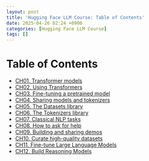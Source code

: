 ```yaml
---
layout: post
title: 'Hugging Face LLM Course: Table of Contents'
date: 2025-04-26 02:24 +0900
categories: [Hugging Face LLM Course]
tags: []
---
```


# Table of Contents

- [CH01. Transformer models](/posts/hugging-face-llm-course-ch01-table-of-contents/)
- [CH02. Using Transformers]()
- [CH03. Fine-tuning a pretrained model]()
- [CH04. Sharing models and tokenizers]()
- [CH05. The Datasets library]()
- [CH06. The Tokenizers library]()
- [CH07. Classical NLP tasks]()
- [CH08. How to ask for help]()
- [CH09. Building and sharing demos]()
- [CH10. Curate high-quality datasets]()
- [CH11. Fine-tune Large Language Models]()
- [CH12. Build Reasoning Models]()
